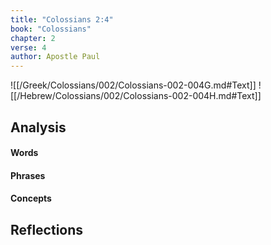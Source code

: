 ```yaml
---
title: "Colossians 2:4"
book: "Colossians"
chapter: 2
verse: 4
author: Apostle Paul
---
```

![[/Greek/Colossians/002/Colossians-002-004G.md#Text]]
![[/Hebrew/Colossians/002/Colossians-002-004H.md#Text]]

## Analysis

#### Words

#### Phrases

#### Concepts

## Reflections
